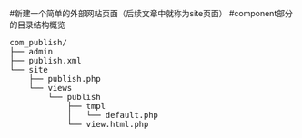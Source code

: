 #新建一个简单的外部网站页面（后续文章中就称为site页面）
#component部分的目录结构概览
<pre>
com_publish/
├── admin
├── publish.xml
└── site
    ├── publish.php
    └── views
        └── publish
            ├── tmpl
            │   └── default.php
            └── view.html.php
</pre>
